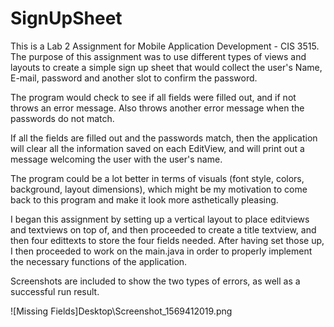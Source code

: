 # SignUpSheet

This is a Lab 2 Assignment for Mobile Application Development - CIS 3515.
The purpose of this assignment was to use different types of views and layouts to create a simple sign up sheet that would
collect the user's Name, E-mail, password and another slot to confirm the password. 

The program would check to see if all fields were filled out, and if not throws an error message.
Also throws another error message when the passwords do not match. 

If all the fields are filled out and the passwords match, then the application will clear all the information saved on 
each EditView, and will print out a message welcoming the user with the user's name.

The program could be a lot better in terms of visuals (font style, colors, background, layout dimensions), which might be
my motivation to come back to this program and make it look more asthetically pleasing. 

I began this assignment by setting up a vertical layout to place editviews and textviews on top of, and then proceeded to 
create a title textview, and then four edittexts to store the four fields needed. After having set those up, I then proceeded
to work on the main.java in order to properly implement the necessary functions of the application.

Screenshots are included to show the two types of errors, as well as a successful run result. 

![Missing Fields]Desktop\Screenshot_1569412019.png
